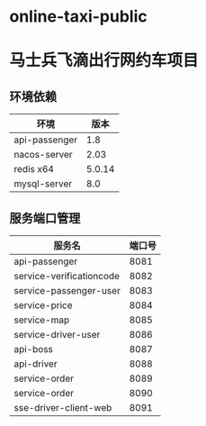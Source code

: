# online-taxi-public

# 马士兵飞滴出行网约车项目

## 环境依赖


| 环境            | 版本     |
|---------------|--------|
| api-passenger | 1.8    |
| nacos-server  | 2.03   |
| redis x64     | 5.0.14 |
| mysql-server  | 8.0    |

## 服务端口管理
| 服务名                      | 端口号  |
|--------------------------|------|
| api-passenger            | 8081 |
| service-verificationcode | 8082 |
| service-passenger-user   | 8083 |
| service-price            | 8084 |
| service-map              | 8085 |
| service-driver-user      | 8086 |
| api-boss                 | 8087 |
| api-driver               | 8088 |
| service-order            | 8089 |
| service-order            | 8090 |
| sse-driver-client-web    | 8091 |



